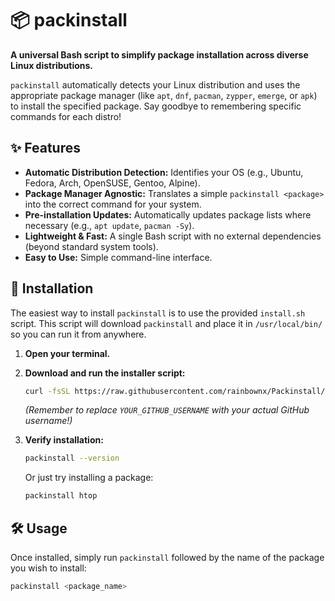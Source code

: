 # 📦 packinstall

**A universal Bash script to simplify package installation across diverse Linux distributions.**

`packinstall` automatically detects your Linux distribution and uses the appropriate package manager (like `apt`, `dnf`, `pacman`, `zypper`, `emerge`, or `apk`) to install the specified package. Say goodbye to remembering specific commands for each distro!

## ✨ Features

* **Automatic Distribution Detection:** Identifies your OS (e.g., Ubuntu, Fedora, Arch, OpenSUSE, Gentoo, Alpine).
* **Package Manager Agnostic:** Translates a simple `packinstall <package>` into the correct command for your system.
* **Pre-installation Updates:** Automatically updates package lists where necessary (e.g., `apt update`, `pacman -Sy`).
* **Lightweight & Fast:** A single Bash script with no external dependencies (beyond standard system tools).
* **Easy to Use:** Simple command-line interface.

## 🚀 Installation

The easiest way to install `packinstall` is to use the provided `install.sh` script. This script will download `packinstall` and place it in `/usr/local/bin/` so you can run it from anywhere.

1.  **Open your terminal.**
2.  **Download and run the installer script:**

    ```bash
    curl -fsSL https://raw.githubusercontent.com/rainbownx/Packinstall/main/install.sh | bash
    ```
    *(Remember to replace `YOUR_GITHUB_USERNAME` with your actual GitHub username!)*

3.  **Verify installation:**
    ```bash
    packinstall --version
    ```
    Or just try installing a package:
    ```bash
    packinstall htop
    ```

## 🛠️ Usage

Once installed, simply run `packinstall` followed by the name of the package you wish to install:

```bash
packinstall <package_name>
